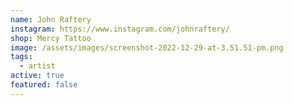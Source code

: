 ```yaml
---
name: John Raftery
instagram: https://www.instagram.com/johnraftery/
shop: Mercy Tattoo
image: /assets/images/screenshot-2022-12-29-at-3.51.51-pm.png
tags:
  - artist
active: true
featured: false
---
```

